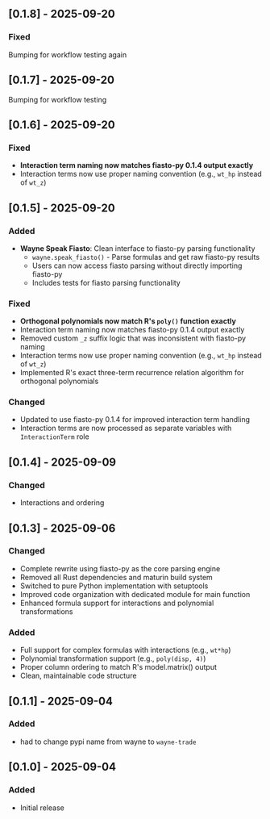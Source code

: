 ## [0.1.8] - 2025-09-20

### Fixed

Bumping for workflow testing again

## [0.1.7] - 2025-09-20

Bumping for workflow testing

## [0.1.6] - 2025-09-20

### Fixed
- **Interaction term naming now matches fiasto-py 0.1.4 output exactly**
- Interaction terms now use proper naming convention (e.g., `wt_hp` instead of `wt_z`)



## [0.1.5] - 2025-09-20

### Added
- **Wayne Speak Fiasto**: Clean interface to fiasto-py parsing functionality
  - `wayne.speak_fiasto()` - Parse formulas and get raw fiasto-py results
  - Users can now access fiasto parsing without directly importing fiasto-py
  - Includes tests for fiasto parsing functionality
  

### Fixed
- **Orthogonal polynomials now match R's `poly()` function exactly**
- Interaction term naming now matches fiasto-py 0.1.4 output exactly
- Removed custom `_z` suffix logic that was inconsistent with fiasto-py naming
- Interaction terms now use proper naming convention (e.g., `wt_hp` instead of `wt_z`)
- Implemented R's exact three-term recurrence relation algorithm for orthogonal polynomials

### Changed
- Updated to use fiasto-py 0.1.4 for improved interaction term handling
- Interaction terms are now processed as separate variables with `InteractionTerm` role

## [0.1.4] - 2025-09-09

### Changed
- Interactions and ordering

## [0.1.3] - 2025-09-06

### Changed

- Complete rewrite using fiasto-py as the core parsing engine
- Removed all Rust dependencies and maturin build system
- Switched to pure Python implementation with setuptools
- Improved code organization with dedicated module for main function
- Enhanced formula support for interactions and polynomial transformations

### Added

- Full support for complex formulas with interactions (e.g., `wt*hp`)
- Polynomial transformation support (e.g., `poly(disp, 4)`)
- Proper column ordering to match R's model.matrix() output
- Clean, maintainable code structure

## [0.1.1] - 2025-09-04

### Added

- had to change pypi name from wayne to `wayne-trade`

## [0.1.0] - 2025-09-04

### Added

- Initial release